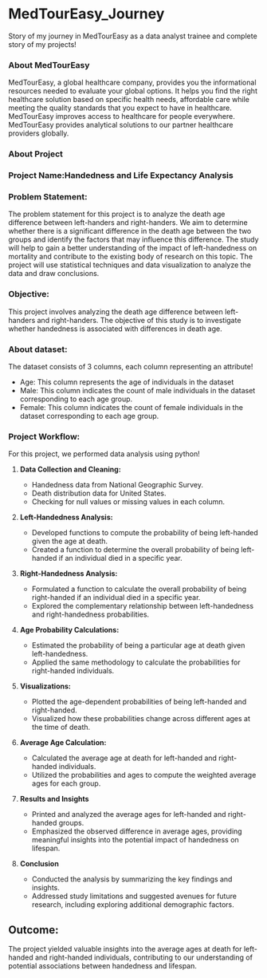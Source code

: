 # MedTourEasy_Journey
Story of my journey in MedTourEasy as a data analyst trainee and complete story of my projects!

### About MedTourEasy
MedTourEasy, a global healthcare company, provides you the informational resources needed to evaluate your global options. It helps you find the right healthcare solution based on specific health needs, affordable care while meeting the quality standards that you expect to have in healthcare. MedTourEasy improves access to healthcare for people everywhere. MedTourEasy provides analytical solutions to our partner healthcare providers globally.

### About Project
### Project Name:Handedness and Life Expectancy Analysis

### Problem Statement:
The problem statement for this project is to analyze the death age difference between left-handers and right-handers. We aim to determine whether there is 
a significant difference in the death age between the two groups and identify the factors that may influence this difference. The study will help to gain a 
better understanding of the impact of left-handedness on mortality and contribute to the existing body of research on this topic. The project will use 
statistical techniques and data visualization to analyze the data and draw conclusions.

### Objective:
This project involves analyzing the death age difference between left-handers 
and right-handers. The objective of this study is to investigate whether 
handedness is associated with differences in death age.

### About dataset:
The dataset consists of 3 columns, each column representing an attribute!

- Age: This column represents the age of individuals in the dataset
- Male: This column indicates the count of male individuals in the dataset corresponding to each age group.
- Female: This column indicates the count of female individuals in the dataset corresponding to each age group.

### Project Workflow:
For this project, we performed data analysis using python!
1. **Data Collection and Cleaning:**
   -  Handedness data from National Geographic Survey.
   -  Death distribution data for United States.
   -  Checking for null values or missing values in each column.
  
1. **Left-Handedness Analysis:**
   - Developed functions to compute the probability of being left-handed given the age at death.
   - Created a function to determine the overall probability of being left-handed if an individual died in a specific year.
  
1. **Right-Handedness Analysis:**
   - Formulated a function to calculate the overall probability of being right-handed if an individual died in a specific year.
   - Explored the complementary relationship between left-handedness and right-handedness probabilities.
  
1. **Age Probability Calculations:**
   - Estimated the probability of being a particular age at death given left-handedness.
   - Applied the same methodology to calculate the probabilities for right-handed individuals.
  
1. **Visualizations:**
   - Plotted the age-dependent probabilities of being left-handed and right-handed.
   - Visualized how these probabilities change across different ages at the time of death.
  
1. **Average Age Calculation:**
   - Calculated the average age at death for left-handed and right-handed individuals.
   - Utilized the probabilities and ages to compute the weighted average ages for each group.

1. **Results and Insights**
   - Printed and analyzed the average ages for left-handed and right-handed groups.
   - Emphasized the observed difference in average ages, providing meaningful insights into the potential impact of handedness on lifespan.
  
1. **Conclusion**
   - Conducted the analysis by summarizing the key findings and insights.
   - Addressed study limitations and suggested avenues for future research, including exploring additional demographic factors.

## Outcome:
The project yielded valuable insights into the average ages at death for left-handed and right-handed individuals, 
contributing to our understanding of potential associations between handedness and lifespan. 
      



